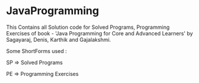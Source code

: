 # JavaProgramming
This Contains all Solution code for Solved Programs, Programming Exercises of book - 'Java Programming for Core and Advanced Learners' by Sagayaraj, Denis, Karthik and Gajalakshmi. 

Some ShortForms used : 

SP => Solved Programs

PE => Programming Exercises

